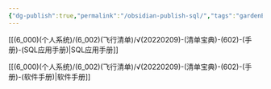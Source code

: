 ```yaml
---
{"dg-publish":true,"permalink":"/obsidian-publish-sql/","tags":"gardenEntry","dgHomeLink":true,"dgPassFrontmatter":false}
---
```



[[(6_000)(个人系统)/(6_002)(飞行清单)/√(20220209)-(清单宝典)-(602)-(手册)-(SQL应用手册)|SQL应用手册]]



[[(6_000)(个人系统)/(6_002)(飞行清单)/√(20220209)-(清单宝典)-(602)-(手册)-(软件手册)|软件手册]]